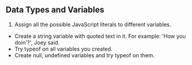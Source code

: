 ## Data Types and Variables

1. Assign all the possible JavaScript literals to different variables.
* Create a string variable with quoted text in it. For example: 'How you doin'?', Joey said.
* Try typeof on all variables you created.
* Create null, undefined variables and try typeof on them.